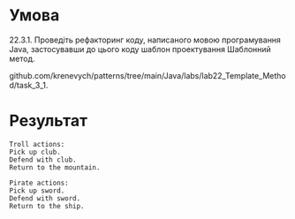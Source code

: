 # Умова

22.3.1. Проведіть рефакторинг коду, написаного
мовою програмування Java, застосувавши
до цього коду шаблон проектування Шаблонний метод.


github.com/krenevych/patterns/tree/main/Java/labs/lab22_Template_Method/task_3_1.

# Результат
```
Troll actions:
Pick up club.
Defend with club.
Return to the mountain.

Pirate actions:
Pick up sword.
Defend with sword.
Return to the ship.
```
